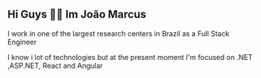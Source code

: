 ## Hi Guys 🙋‍♂️  Im João Marcus

I work in one of the largest research centers in Brazil as a Full Stack Engineer 

I know i lot of technologies but at the present moment I'm focused on .NET ,ASP.NET, React and Angular



